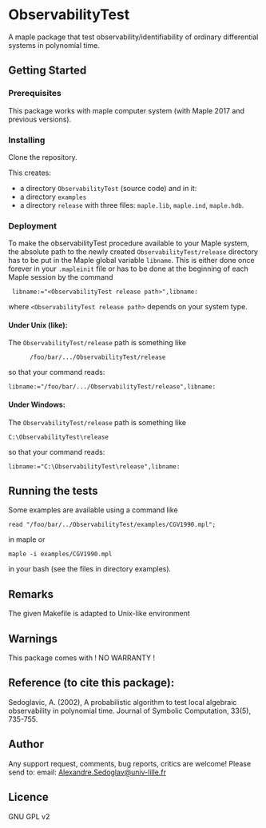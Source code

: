 # ObservabilityTest

A maple package that test observability/identifiability of ordinary differential systems in polynomial time.

## Getting Started

### Prerequisites

This package works with maple computer system (with Maple 2017 and previous versions). 

### Installing 

Clone the repository.

This creates: 
* a directory `ObservabilityTest` (source code) and in it:
* a directory `examples` 
* a directory `release` with three files: `maple.lib`, `maple.ind`, `maple.hdb`.

### Deployment
To make the observabilityTest procedure available to your Maple system, the absolute path to the newly created `ObservabilityTest/release` directory has to be put in the Maple global variable `libname`.
This is either done once forever in your `.mapleinit` file or has to be done at the beginning of each Maple session by the command
```
 libname:="<ObservabilityTest release path>",libname:
```
where `<ObservabilityTest release path>` depends on your system type.

#### Under Unix (like):
The `ObservabilityTest/release` path is something like 
```
      /foo/bar/.../ObservabilityTest/release
```
 so that your command reads:
```
libname:="/foo/bar/.../ObservabilityTest/release",libname:
```
#### Under Windows:
The `ObservabilityTest/release` path is something like 
```
C:\ObservabilityTest\release
``` 
so that your command reads:
```
libname:="C:\ObservabilityTest\release",libname:
```

## Running the tests

Some examples are available using a command like
```
read "/foo/bar/../ObservabilityTest/examples/CGV1990.mpl";
```
in maple or
```
maple -i examples/CGV1990.mpl
```
in your bash (see the files in directory examples).

## Remarks

The given Makefile is adapted to Unix-like environment

## Warnings

This package comes with ! NO WARRANTY !

## Reference (to cite this package):

Sedoglavic, A. (2002), A probabilistic algorithm to test local algebraic observability in polynomial time. Journal of Symbolic Computation, 33(5), 735-755.

## Author
Any support request, comments, bug reports, critics are welcome!
Please send to: email: Alexandre.Sedoglav@univ-lille.fr

## Licence
GNU GPL v2
